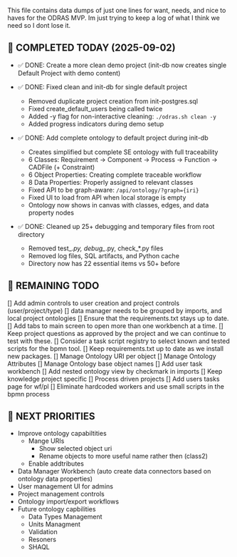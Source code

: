 This file contains data dumps of just one lines for want, needs, and nice to haves for the ODRAS MVP. Im just trying to keep a log of what I think we need so I dont lose it.

## 🎯 COMPLETED TODAY (2025-09-02)

- ✅ DONE: Create a more clean demo project (init-db now creates single Default Project with demo content)

- ✅ DONE: Fixed clean and init-db for single default project 
  - Removed duplicate project creation from init-postgres.sql
  - Fixed create_default_users being called twice
  - Added -y flag for non-interactive cleaning: `./odras.sh clean -y`
  - Added progress indicators during demo setup

- ✅ DONE: Add complete ontology to default project during init-db
  - Creates simplified but complete SE ontology with full traceability
  - 6 Classes: Requirement → Component → Process → Function → CADFile (+ Constraint)
  - 6 Object Properties: Creating complete traceable workflow
  - 8 Data Properties: Properly assigned to relevant classes
  - Fixed API to be graph-aware: `/api/ontology/?graph={iri}`
  - Fixed UI to load from API when local storage is empty
  - Ontology now shows in canvas with classes, edges, and data property nodes

- ✅ DONE: Cleaned up 25+ debugging and temporary files from root directory
  - Removed test_*.py, debug_*.py, check_*.py files  
  - Removed log files, SQL artifacts, and Python cache
  - Directory now has 22 essential items vs 50+ before

## 🎯 REMAINING TODO

[] Add admin controls to user creation and project controls (user/project/type)
[] data manager needs to be grouped by imports, and local project ontologies
[] Ensure that the requirements.txt stays up to date.
[] Add tabs to main screen to open more than one workbench at a time. 
[] Keep project questions as approved by the project and we can continue to test with these.
[] Consider a task script registry to select known and tested scripts for the bpmn tool.
[] Keep requirements.txt up to date as we install new packages.
[] Manage Ontology URI per object
[] Manage Ontology Attributes
[] Manage Ontology base object names
[] Add user task workbench
[] Add nested ontology view by checkmark in imports
[] Keep knowledge project specific
[] Process driven projects
[] Add users tasks page for wf/pl
[] Eliminate hardcoded workers and use small scripts in the bpmn process

## 🎯 NEXT PRIORITIES

- Improve ontology capabiltities
    - Mange URIs
        - Show selected object uri
        - Rename objects to more useful name rather then (class2)
    - Enable addtributes
- Data Manager Workbench (auto create data connectors based on ontology data properties)
- User management UI for admins
- Project management controls
- Ontology import/export workflows
- Future ontology capbilities
    - Data Types Management
    - Units Managment
    - Validation
    - Resoners
    - SHAQL